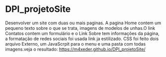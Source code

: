 # DPI_projetoSite
Desenvolver um site com duas ou mais paginas.
A pagina Home contem um pequeno texto sobre o que se trata, imagens de modelos de unhas.O link Contatos contem um formulário e o Link Sobre tem informações da página, a formatação de redes sociais foi usada link ja estilizado. CSS foi feito dois arquivo Externo, um JavaScrpit para o menu e uma pasta com todas imagens.veja o resultado: 
https://m4xeder.github.io/DPI_projetoSite/
